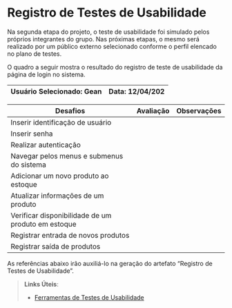 # Registro de Testes de Usabilidade

Na segunda etapa do projeto, o teste de usabilidade foi simulado pelos próprios integrantes do grupo. Nas próximas etapas, o mesmo será realizado por um público externo selecionado conforme o perfil elencado no plano de testes.

O quadro a seguir mostra o resultado do registro de teste de usabilidade da página de login no sistema. 

|Usuário Selecionado: Gean|Data: 12/04/202|
|-------------------|------|

|Desafios|Avaliação|Observações|
|---|---|---|
|Inserir identificação de usuário|||
|Inserir senha|||
|Realizar autenticação|||
|Navegar pelos menus e submenus do sistema|||
|Adicionar um novo produto ao estoque|||
|Atualizar informações de um produto|||
|Verificar disponibilidade de um produto em estoque|||
|Registrar entrada de novos produtos|||
|Registrar saída de produtos|||

As referências abaixo irão auxiliá-lo na geração do artefato “Registro de Testes de Usabilidade”.

> **Links Úteis**:
> - [Ferramentas de Testes de Usabilidade](https://www.usability.gov/how-to-and-tools/resources/templates.html)
